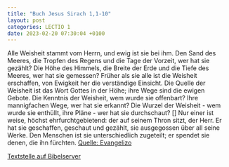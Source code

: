```yaml
---
title: "Buch Jesus Sirach 1,1-10"
layout: post
categories: LECTIO 1
date: 2023-02-20 07:30:04 +0100
---
```

Alle Weisheit stammt vom Herrn, und ewig ist sie bei ihm.
Den Sand des Meeres, die Tropfen des Regens und die Tage der Vorzeit, wer hat sie gezählt?
Die Höhe des Himmels, die Breite der Erde und die Tiefe des Meeres, wer hat sie gemessen?
Früher als sie alle ist die Weisheit erschaffen, von Ewigkeit her die verständige Einsicht.
Die Quelle der Weisheit ist das Wort Gottes in der Höhe; ihre Wege sind die ewigen Gebote. Die Kenntnis der Weisheit, wem wurde sie offenbart? Ihre mannigfachen Wege, wer hat sie erkannt?
Die Wurzel der Weisheit - wem wurde sie enthüllt, ihre Pläne - wer hat sie durchschaut?
[]
Nur einer ist weise, höchst ehrfurchtgebietend: der auf seinem Thron sitzt, der Herr.
Er hat sie geschaffen, geschaut und gezählt, sie ausgegossen über all seine Werke.
Den Menschen ist sie unterschiedlich zugeteilt; er spendet sie denen, die ihn fürchten.
[Quelle: Evangelizo](https://evangeliumtagfuertag.org/DE/gospel)

[Textstelle auf Bibelserver](https://www.bibleserver.com/EU/Sirach1,1-10)
